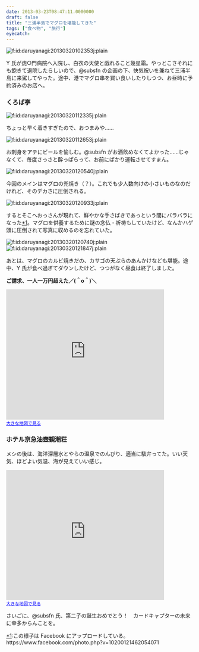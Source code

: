 ```yaml
---
date: 2013-03-23T08:47:11.0000000
draft: false
title: "三浦半島でマグロを堪能してきた"
tags: ["食べ物", "旅行"]
eyecatch: 
---
```

<p><span itemscope itemtype="http://schema.org/Photograph"><img src="20130320102353.jpg" alt="f:id:daruyanagi:20130320102353j:plain" title="f:id:daruyanagi:20130320102353j:plain" class="hatena-fotolife" itemprop="image"></span></p><p>Y 氏が虎○門病院へ入院し、白衣の天使と戯れること幾星霜。やっとこさそれにも飽きて退院したらしいので、@subsfn の企画の下、快気祝いを兼ねて三浦半島に来駕してやった。途中、港でマグロ串を買い食いしたりしつつ、お昼時に予約済みのお店へ。</p>

<div class="section">
<h3>くろば亭</h3>
<p><span itemscope itemtype="http://schema.org/Photograph"><img src="20130320112335.jpg" alt="f:id:daruyanagi:20130320112335j:plain" title="f:id:daruyanagi:20130320112335j:plain" class="hatena-fotolife" itemprop="image"></span></p><p>ちょっと早く着きすぎたので、おつまみや……</p><p><span itemscope itemtype="http://schema.org/Photograph"><img src="20130320112653.jpg" alt="f:id:daruyanagi:20130320112653j:plain" title="f:id:daruyanagi:20130320112653j:plain" class="hatena-fotolife" itemprop="image"></span></p><p>お刺身をアテにビールを愉しむ。@subsfn がお酒飲めなくてよかった……じゃなくて、毎度さっさと酔っぱらって、お前にばかり運転させてすまん。</p><p><span itemscope itemtype="http://schema.org/Photograph"><img src="20130320120540.jpg" alt="f:id:daruyanagi:20130320120540j:plain" title="f:id:daruyanagi:20130320120540j:plain" class="hatena-fotolife" itemprop="image"></span></p><p>今回のメインはマグロの兜焼き（？）。これでも少人数向けの小さいものなのだけれど、そのデカさに圧倒される。</p><p><span itemscope itemtype="http://schema.org/Photograph"><img src="20130320120933.jpg" alt="f:id:daruyanagi:20130320120933j:plain" title="f:id:daruyanagi:20130320120933j:plain" class="hatena-fotolife" itemprop="image"></span></p><p>するとそこへおっさんが現れて、鮮やかな手さばきであっという間にバラバラになった<a href="#f1" name="fn1" title="この様子は Facebook にアップロードしている。 https://www.facebook.com/photo.php?v=10200121462054071">*1</a>。マグロを供養するために謎の念仏・祈祷もしていたけど、なんかハゲ頭に圧倒されて写真に収めるのを忘れていた。</p><p><span itemscope itemtype="http://schema.org/Photograph"><img src="20130320120740.jpg" alt="f:id:daruyanagi:20130320120740j:plain" title="f:id:daruyanagi:20130320120740j:plain" class="hatena-fotolife" itemprop="image"></span><span itemscope itemtype="http://schema.org/Photograph"><img src="20130320121847.jpg" alt="f:id:daruyanagi:20130320121847j:plain" title="f:id:daruyanagi:20130320121847j:plain" class="hatena-fotolife" itemprop="image"></span></p><p>あとは、マグロのカルビ焼きだの、カサゴの天ぷらのあんかけなども堪能。途中、Y 氏が食べ過ぎてダウンしたけど、つつがなく昼食は終了しました。</p><p><b>ご請求、一人一万円超えた／(＾o＾)＼</b></p><p><iframe width="425" height="350" frameborder="0" scrolling="no" marginheight="0" marginwidth="0" src="https://maps.google.co.jp/maps?ie=UTF8&amp;q=%E3%81%8F%E3%82%8D%E3%81%B0%E4%BA%AD&amp;fb=1&amp;gl=jp&amp;hq=%E3%81%8F%E3%82%8D%E3%81%B0%E4%BA%AD&amp;hnear=%E3%81%8F%E3%82%8D%E3%81%B0%E4%BA%AD&amp;cid=0,0,293693934677962691&amp;t=m&amp;brcurrent=3,0x60183c8f0a66e4af:0xce232ec6167b8f27,0&amp;ll=35.144828,139.622176&amp;spn=0.006141,0.00912&amp;z=16&amp;iwloc=A&amp;output=embed"></iframe><br /><small><a href="https://maps.google.co.jp/maps?ie=UTF8&amp;q=%E3%81%8F%E3%82%8D%E3%81%B0%E4%BA%AD&amp;fb=1&amp;gl=jp&amp;hq=%E3%81%8F%E3%82%8D%E3%81%B0%E4%BA%AD&amp;hnear=%E3%81%8F%E3%82%8D%E3%81%B0%E4%BA%AD&amp;cid=0,0,293693934677962691&amp;t=m&amp;brcurrent=3,0x60183c8f0a66e4af:0xce232ec6167b8f27,0&amp;ll=35.144828,139.622176&amp;spn=0.006141,0.00912&amp;z=16&amp;iwloc=A&amp;source=embed" style="color:#0000FF;text-align:left">大きな地図で見る</a></small></p>

</div>
<div class="section">
<h3>ホテル京急油壺観潮荘</h3>
<p>メシの後は、海洋深層水とやらの温泉でのんびり、適当に駄弁ってた。いい天気、ほどよい気温、海が見えていい感じ。</p><p><iframe width="425" height="350" frameborder="0" scrolling="no" marginheight="0" marginwidth="0" src="https://maps.google.co.jp/maps?ie=UTF8&amp;q=%E3%83%9B%E3%83%86%E3%83%AB%E4%BA%AC%E6%80%A5%E6%B2%B9%E5%A3%BA%E8%A6%B3%E6%BD%AE%E8%8D%98&amp;fb=1&amp;gl=jp&amp;hq=%E3%83%9B%E3%83%86%E3%83%AB%E4%BA%AC%E6%80%A5%E6%B2%B9%E5%A3%BA%E8%A6%B3%E6%BD%AE%E8%8D%98&amp;cid=0,0,4386145909584337459&amp;t=m&amp;brcurrent=3,0x60183c6891e875fd:0x3f2dce4e401d4c74,0&amp;ll=35.16381,139.615524&amp;spn=0.00614,0.00912&amp;z=16&amp;iwloc=A&amp;output=embed"></iframe><br /><small><a href="https://maps.google.co.jp/maps?ie=UTF8&amp;q=%E3%83%9B%E3%83%86%E3%83%AB%E4%BA%AC%E6%80%A5%E6%B2%B9%E5%A3%BA%E8%A6%B3%E6%BD%AE%E8%8D%98&amp;fb=1&amp;gl=jp&amp;hq=%E3%83%9B%E3%83%86%E3%83%AB%E4%BA%AC%E6%80%A5%E6%B2%B9%E5%A3%BA%E8%A6%B3%E6%BD%AE%E8%8D%98&amp;cid=0,0,4386145909584337459&amp;t=m&amp;brcurrent=3,0x60183c6891e875fd:0x3f2dce4e401d4c74,0&amp;ll=35.16381,139.615524&amp;spn=0.00614,0.00912&amp;z=16&amp;iwloc=A&amp;source=embed" style="color:#0000FF;text-align:left">大きな地図で見る</a></small></p><p>さいごに、@subsfn 氏、第二子の誕生おめでとう！　カードキャプターの未来に幸多からんことを。</p>

</div><div class="footnote">
<p class="footnote"><a href="#fn1" name="f1" class="footnote-number">*1</a><span class="footnote-delimiter">:</span><span class="footnote-text">この様子は Facebook にアップロードしている。 https://www.facebook.com/photo.php?v=10200121462054071</span></p>
</div>